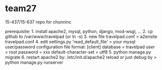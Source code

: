 # team27
15-437/15-637 repo for chunninc

prerequisite:
	1. install apache2, mysql, python, django, mod-wsgi, ...
	2. cp github to /var/www/travelpad (or ln -s)
	3. new file travelpad.conf
		> a2ensite travelpad.conf
	4. edit settings.py 'read_default_file' = your mysql user/password configuration file
	format:
	[client]
	database = travelpad
	user = root
	password = xxx
	default-character-set = utf8
	5. python manage.py migrate
	6. restart apache2 by: /etc/init.d/apache2 reload
	or just debug by > python manage.py runserver
